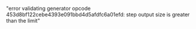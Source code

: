 "error validating generator opcode 453d8bf122cebe4393e091bbd4d5afdfc6a01efd: step output size is greater than the limit"